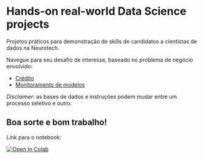 # Hands-on real-world Data Science projects
Projetos práticos para demonstração de skills de candidatos a cientistas de dados na Neurotech.

Navegue para seu desafio de interesse, baseado no problema de negócio envolvido:

- [Crédito](./credit/README.md)
- [Monitoramento de modelos](./monitoring/README.md)

_Disclaimer:_ as bases de dados e instruções podem mudar entre um processo seletivo e outro.

Boa sorte e bom trabalho!
-----------
Link para o notebook:

<a target="_blank" href="https://colab.research.google.com/github/joaofranca13/challenge-data-scientist/blob/cesar_school_ws/notebook/main.ipynb">
  <img src="https://colab.research.google.com/assets/colab-badge.svg" alt="Open In Colab"/>
</a>
